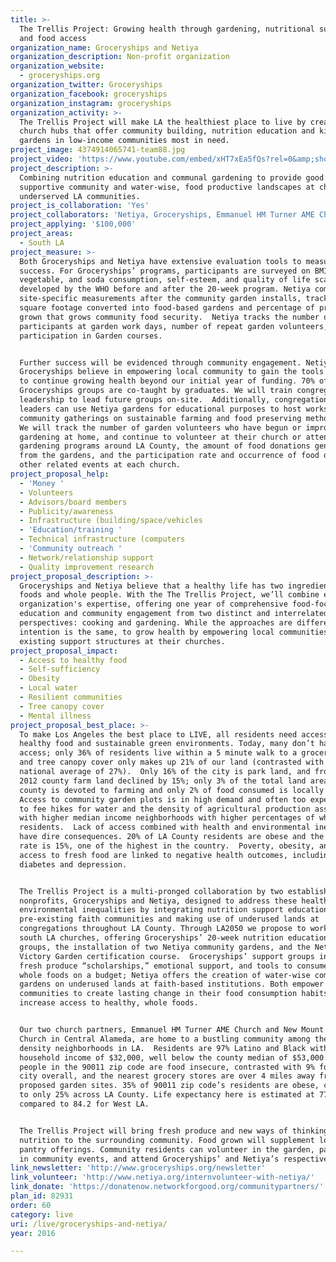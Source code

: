 ```yaml
---
title: >-
  The Trellis Project: Growing health through gardening, nutritional support,
  and food access
organization_name: Groceryships and Netiya
organization_description: Non-profit organization
organization_website:
  - groceryships.org
organization_twitter: Groceryships
organization_facebook: groceryships
organization_instagram: groceryships
organization_activity: >-
  The Trellis Project will make LA the healthiest place to live by creating
  church hubs that offer community building, nutrition education and kitchen
  gardens in low-income communities most in need.
project_image: 4374914065741-team88.jpg
project_video: 'https://www.youtube.com/embed/xHT7xEa5fQs?rel=0&amp;showinfo=0'
project_description: >-
  Combining nutrition education and communal gardening to provide good food, a
  supportive community and water-wise, food productive landscapes at churches in
  underserved LA communities.
project_is_collaboration: 'Yes'
project_collaborators: 'Netiya, Groceryships, Emmanuel HM Turner AME Church, New Mount Calvary Church'
project_applying: '$100,000'
project_areas:
  - South LA
project_measure: >-
  Both Groceryships and Netiya have extensive evaluation tools to measure
  success. For Groceryships’ programs, participants are surveyed on BMI, fruit,
  vegetable, and soda consumption, self-esteem, and quality of life scales
  developed by the WHO before and after the 20-week program. Netiya completes
  site-specific measurements after the community garden installs, tracking
  square footage converted into food-based gardens and percentage of produce
  grown that grows community food security.  Netiya tracks the number of
  participants at garden work days, number of repeat garden volunteers, and
  participation in Garden courses.


  Further success will be evidenced through community engagement. Netiya and
  Groceryships believe in empowering local community to gain the tools necessary
  to continue growing health beyond our initial year of funding. 70% of
  Groceryships groups are co-taught by graduates. We will train congregational
  leadership to lead future groups on-site.  Additionally, congregational
  leaders can use Netiya gardens for educational purposes to host workshops and
  community gatherings on sustainable farming and food preserving methodology. 
  We will track the number of garden volunteers who have begun or improved
  gardening at home, and continue to volunteer at their church or attend other
  gardening programs around LA County, the amount of food donations generated
  from the gardens, and the participation rate and occurrence of food drives and
  other related events at each church.
project_proposal_help:
  - 'Money '
  - Volunteers
  - Advisors/board members
  - Publicity/awareness
  - Infrastructure (building/space/vehicles
  - 'Education/training '
  - Technical infrastructure (computers
  - 'Community outreach '
  - Network/relationship support
  - Quality improvement research
project_proposal_description: >-
  Groceryships and Netiya believe that a healthy life has two ingredients: whole
  foods and whole people. With the The Trellis Project, we’ll combine each
  organization's expertise, offering one year of comprehensive food-focused
  education and community engagement from two distinct and interrelated
  perspectives: cooking and gardening. While the approaches are different, the
  intention is the same, to grow health by empowering local communities through
  existing support structures at their churches.
project_proposal_impact:
  - Access to healthy food
  - Self-sufficiency
  - Obesity
  - Local water
  - Resilient communities
  - Tree canopy cover
  - Mental illness
project_proposal_best_place: >-
  To make Los Angeles the best place to LIVE, all residents need access to
  healthy food and sustainable green environments. Today, many don’t have this
  access; only 36% of residents live within a 5 minute walk to a grocery store
  and tree canopy cover only makes up 21% of our land (contrasted with a
  national average of 27%).  Only 16% of the city is park land, and from 2007 to
  2012 county farm land declined by 15%; only 3% of the total land area in the
  county is devoted to farming and only 2% of food consumed is locally produced.
  Access to community garden plots is in high demand and often too expensive due
  to fee hikes for water and the density of agricultural production associated
  with higher median income neighborhoods with higher percentages of white
  residents.  Lack of access combined with health and environmental inequalities
  have dire consequences. 20% of LA County residents are obese and the poverty
  rate is 15%, one of the highest in the country.  Poverty, obesity, and lack of
  access to fresh food are linked to negative health outcomes, including
  diabetes and depression.


  The Trellis Project is a multi-pronged collaboration by two established
  nonprofits, Groceryships and Netiya, designed to address these health and
  environmental inequalities by integrating nutrition support education into
  pre-existing faith communities and making use of underused lands at
  congregations throughout LA County. Through LA2050 we propose to work at two
  south LA churches, offering Groceryships’ 20-week nutrition education support
  groups, the installation of two Netiya community gardens, and the Netiya
  Victory Garden certification course.  Groceryships’ support groups include
  fresh produce “scholarships,” emotional support, and tools to consume more
  whole foods on a budget; Netiya offers the creation of water-wise community
  gardens on underused lands at faith-based institutions. Both empower
  communities to create lasting change in their food consumption habits, and
  increase access to healthy, whole foods. 


  Our two church partners, Emmanuel HM Turner AME Church and New Mount Calvary
  Church in Central Alameda, are home to a bustling community among the highest
  density neighborhoods in LA.  Residents are 97% Latino and Black with a median
  household income of $32,000, well below the county median of $53,000.  28% of
  people in the 90011 zip code are food insecure, contrasted with 9% for the
  city overall, and the nearest grocery stores are over 4 miles away from our
  proposed garden sites. 35% of 90011 zip code’s residents are obese, compared
  to only 25% across LA County. Life expectancy here is estimated at 77.6 years,
  compared to 84.2 for West LA.


  The Trellis Project will bring fresh produce and new ways of thinking about
  nutrition to the surrounding community. Food grown will supplement local food
  pantry offerings. Community residents can volunteer in the garden, participate
  in community events, and attend Groceryships’ and Netiya’s respective classes.
link_newsletter: 'http://www.groceryships.org/newsletter'
link_volunteer: 'http://www.netiya.org/internvolunteer-with-netiya/'
link_donate: 'https://donatenow.networkforgood.org/communitypartners/'
plan_id: 82931
order: 60
category: live
uri: /live/groceryships-and-netiya/
year: 2016

---
```

